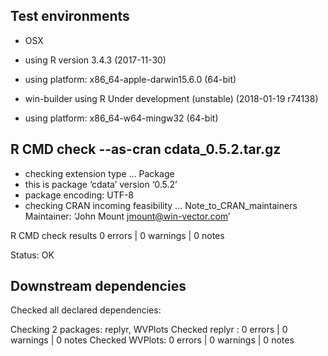 
## Test environments

 * OSX
 * using R version 3.4.3 (2017-11-30)
 * using platform: x86_64-apple-darwin15.6.0 (64-bit)

 * win-builder 
 using R Under development (unstable) (2018-01-19 r74138)
* using platform: x86_64-w64-mingw32 (64-bit)

## R CMD check --as-cran cdata_0.5.2.tar.gz 

 * checking extension type ... Package
 * this is package ‘cdata’ version ‘0.5.2’
 * package encoding: UTF-8
 * checking CRAN incoming feasibility ... Note_to_CRAN_maintainers
  Maintainer: ‘John Mount <jmount@win-vector.com>’

R CMD check results
0 errors | 0 warnings | 0 notes

Status: OK

## Downstream dependencies

Checked all declared dependencies:

   Checking 2 packages: replyr, WVPlots
   Checked replyr : 0 errors | 0 warnings | 0 notes
   Checked WVPlots: 0 errors | 0 warnings | 0 notes
